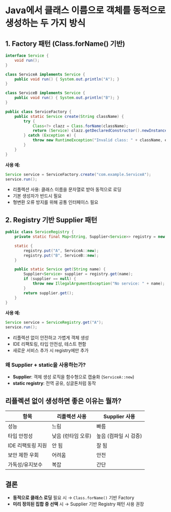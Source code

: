 # Java에서 클래스 이름으로 객체를 동적으로 생성하는 두 가지 방식

## 1. Factory 패턴 (Class.forName() 기반)

```java
interface Service {
    void run();
}

class ServiceA implements Service {
    public void run() { System.out.println("A"); }
}

class ServiceB implements Service {
    public void run() { System.out.println("B"); }
}
```

```java
public class ServiceFactory {
    public static Service create(String className) {
        try {
            Class<?> clazz = Class.forName(className);
            return (Service) clazz.getDeclaredConstructor().newInstance();
        } catch (Exception e) {
            throw new RuntimeException("Invalid class: " + className, e);
        }
    }
}
```

**사용 예:**
```java
Service service = ServiceFactory.create("com.example.ServiceA");
service.run();
```

- 리플렉션 사용: 클래스 이름을 문자열로 받아 동적으로 로딩
- 기본 생성자가 반드시 필요
- 형변환 오류 방지를 위해 공통 인터페이스 필요

## 2. Registry 기반 Supplier 패턴

```java
public class ServiceRegistry {
    private static final Map<String, Supplier<Service>> registry = new HashMap<>();

    static {
        registry.put("A", ServiceA::new);
        registry.put("B", ServiceB::new);
    }

    public static Service get(String name) {
        Supplier<Service> supplier = registry.get(name);
        if (supplier == null) {
            throw new IllegalArgumentException("No service: " + name);
        }
        return supplier.get();
    }
}
```

**사용 예:**
```java
Service service = ServiceRegistry.get("A");
service.run();
```

- 리플렉션 없이 안전하고 가볍게 객체 생성
- IDE 리팩토링, 타입 안전성, 테스트 편함
- 새로운 서비스 추가 시 registry에만 추가

### 왜 Supplier + static을 사용하는가?

- **Supplier**: 객체 생성 로직을 함수형으로 캡슐화 (`ServiceA::new`)
- **static registry**: 전역 공유, 싱글톤처럼 동작

## 리플렉션 없이 생성하면 좋은 이유는 뭘까?

| 항목               | 리플렉션 사용        | Supplier 사용     |
|--------------------|----------------------|-------------------|
| 성능               | 느림                 | 빠름              |
| 타입 안정성        | 낮음 (런타임 오류)   | 높음 (컴파일 시 검증) |
| IDE 리팩토링 지원  | 안 됨                | 잘 됨             |
| 보안 제한 우회     | 어려움               | 안전              |
| 가독성/유지보수    | 복잡                 | 간단              |

## 결론

- **동적으로 클래스 로딩** 필요 시 → `Class.forName()` 기반 Factory
- **미리 정의된 집합 중 선택** 시 → Supplier 기반 Registry 패턴 사용 권장